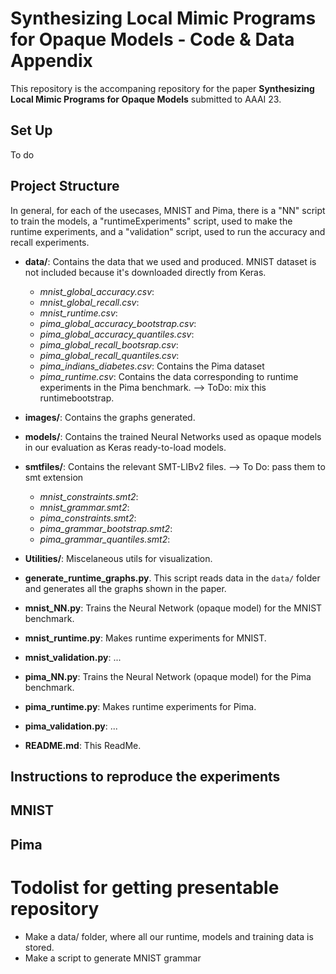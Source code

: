 # Synthesizing Local Mimic Programs for Opaque Models - Code & Data Appendix

This repository is the accompaning repository for the paper **Synthesizing Local Mimic Programs for Opaque Models** submitted to AAAI 23.


## Set Up
 
To do


## Project Structure

In general, for each of the usecases, MNIST and Pima, 
there is a "NN" script to train the models, 
a "runtimeExperiments" script, used to make the runtime experiments, 
and a "validation" script, 
used to run the accuracy and recall experiments.

- **data/**: Contains the data that we used and produced. MNIST dataset is not included because it's downloaded directly from Keras.
    - *mnist_global_accuracy.csv*: 
    - *mnist_global_recall.csv*:
    - *mnist_runtime.csv*:
    - *pima_global_accuracy_bootstrap.csv*: 
    - *pima_global_accuracy_quantiles.csv*:
    - *pima_global_recall_bootsrap.csv*:
    - *pima_global_recall_quantiles.csv*:
    - *pima_indians_diabetes.csv*: Contains the Pima dataset
    - *pima_runtime.csv*: Contains the data corresponding to runtime experiments in the Pima benchmark. --> ToDo: mix this runtimebootstrap.
- **images/**: Contains the graphs generated.
- **models/**: Contains the trained Neural Networks used as opaque models in our evaluation as Keras ready-to-load models.
- **smtfiles/**: Contains the relevant SMT-LIBv2 files. --> To Do: pass them to smt extension
    - *mnist_constraints.smt2*: 
    - *mnist_grammar.smt2*: 
    - *pima_constraints.smt2*: 
    - *pima_grammar_bootstrap.smt2*:
    - *pima_grammar_quantiles.smt2*:
- **Utilities/**: Miscelaneous utils for visualization.

- **generate_runtime_graphs.py**. This script reads data in the `data/` folder and generates all the graphs shown in the paper.
- **mnist_NN.py**: Trains the Neural Network (opaque model) for the MNIST benchmark.
- **mnist_runtime.py**: Makes runtime experiments for MNIST.
- **mnist_validation.py**: ...
- **pima_NN.py**: Trains the Neural Network (opaque model) for the Pima benchmark.
- **pima_runtime.py**: Makes runtime experiments for Pima.
- **pima_validation.py**: ...
- **README.md**: This ReadMe.


## Instructions to reproduce the experiments





## MNIST

## Pima





# Todolist for getting presentable repository
- Make a data/ folder, where all our runtime, models and training data is stored.
- Make a script to generate MNIST grammar
